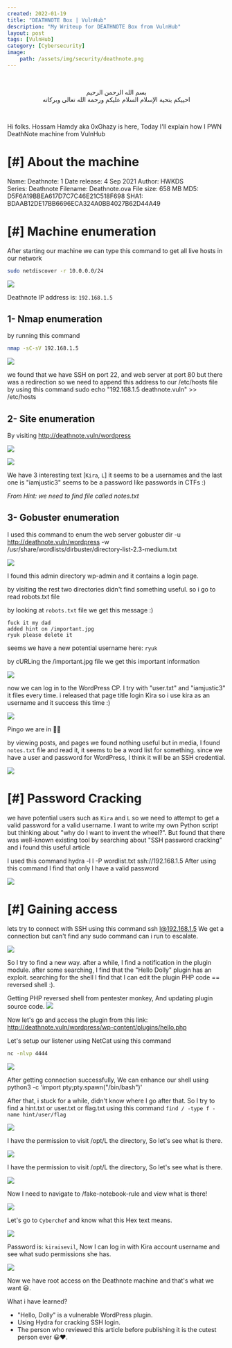 ```yaml
---
created: 2022-01-19
title: "DEATHNOTE Box | VulnHub"
description: "My Writeup for DEATHNOTE Box from VulnHub"
layout: post
tags: [VulnHub]
category: [Cybersecurity]
image:
    path: /assets/img/security/deathnote.png
---
```


<br>
<div align="center">

بسم الله الرحمن الرحيم <br> احييكم بتحية الإسلام السلام عليكم ورحمة الله تعالى وبركاته

</div>
<br>

Hi folks. Hossam Hamdy aka 0xGhazy is here, Today I'll explain how I PWN DeathNote machine from VulnHub

# [#] About the machine

Name: Deathnote: 1
Date release: 4 Sep 2021
Author: HWKDS
Series: Deathnote
Filename: Deathnote.ova
File size: 658 MB
MD5: D5F6A19BBEA617D7C7C46E21C518F698
SHA1: BDAAB12DE17BB6696ECA324A0BB4027B62D44A49

# [#] Machine enumeration

After starting our machine we can type this command to get all live hosts in our network

```bash
sudo netdiscover -r 10.0.0.0/24
```

![](https://user-images.githubusercontent.com/60070427/151669759-46656529-1dee-4a3f-aa66-c814055ba392.png)

Deathnote IP address is: `192.168.1.5`

## 1- Nmap enumeration

by running this command

```bash
nmap -sC-sV 192.168.1.5
```

![](https://user-images.githubusercontent.com/60070427/151669909-564022f8-1f22-4238-a625-47c3a7ef6e76.png)

we found that we have SSH on port 22, and web server at port 80 but there was a redirection so we need to append this address to our /etc/hosts file by using this command sudo echo "192.168.1.5 deathnote.vuln" >> /etc/hosts

## 2- Site enumeration

By visiting http://deathnote.vuln/wordpress

![](https://user-images.githubusercontent.com/60070427/151670235-886e89bc-7402-4505-b10c-372f89acac93.png)

![](https://user-images.githubusercontent.com/60070427/151670250-03e23ec7-fe33-48ba-8c93-e14250c5f502.png)

We have 3 interesting text [`Kira`, `L`] it seems to be a usernames and the last one is "iamjustic3" seems to be a password like passwords in CTFs :)

_From Hint: we need to find file called notes.txt_

## 3- Gobuster enumeration

I used this command to enum the web server gobuster dir -u http://deathnote.vuln/wordpress -w /usr/share/wordlists/dirbuster/directory-list-2.3-medium.txt

![](https://user-images.githubusercontent.com/60070427/151670432-52923816-c7c1-435e-80d1-d8f6109b7049.png)

I found this admin directory wp-admin and it contains a login page.

by visiting the rest two directories didn't find something useful. so i go to read robots.txt file

by looking at `robots.txt` file we get this message :)

```
fuck it my dad
added hint on /important.jpg
ryuk please delete it
```

seems we have a new potential username here: `ryuk`

by cURLing the /important.jpg file we get this important information

![](https://user-images.githubusercontent.com/60070427/151670819-19586c48-6207-4ec0-9834-bd3341228ff2.png)

now we can log in to the WordPress CP. I try with "user.txt" and "iamjustic3" it files every time. i released that page title login Kira so i use kira as an username and it success this time :)

![](https://user-images.githubusercontent.com/60070427/151671005-1b4c308e-cbe0-461c-af53-5572654a6c4b.png)

Pingo we are in 🎉😎

by viewing posts, and pages we found nothing useful but in media, I found `notes.txt` file and read it, it seems to be a word list for something. since we have a user and password for WordPress, I think it will be an SSH credential.

![](https://user-images.githubusercontent.com/60070427/151671014-39483d61-701f-433d-ade4-71bfa8dc36c0.png)

# [#] Password Cracking

we have potential users such as `Kira` and `L` so we need to attempt to get a valid password for a valid username.
I want to write my own Python script but thinking about "why do I want to invent the wheel?". But found that there was well-known existing tool by searching about "SSH password cracking" and i found this useful article

I used this command hydra -l l -P wordlist.txt ssh://192.168.1.5
After using this command I find that only l have a valid password

![](https://user-images.githubusercontent.com/60070427/151671537-02f0870e-4b5c-41b4-bf4b-603dd9092ddc.png)

# [#] Gaining access

lets try to connect with SSH using this command ssh l@192.168.1.5 We get a connection but can't find any sudo command can i run to escalate.

![](https://user-images.githubusercontent.com/60070427/151671743-9c5cfa7d-f3f9-47c7-9750-635263c42889.png)

So I try to find a new way. after a while, I find a notification in the plugin module. after some searching, I find that the "Hello Dolly" plugin has an exploit. searching for the shell I find that I can edit the plugin PHP code == reversed shell :).

Getting PHP reversed shell from pentester monkey, And updating plugin source code.
![](https://user-images.githubusercontent.com/60070427/151671923-cce49703-1ebe-4dc1-88d3-deb5e396eb01.png)

Now let's go and access the plugin from this link: http://deathnote.vuln/wordpress/wp-content/plugins/hello.php

Let's setup our listener using NetCat using this command

```bash
nc -nlvp 4444
```

![](https://user-images.githubusercontent.com/60070427/151671934-2f8a06b8-4647-4300-941e-5ec2d6753960.png)

After getting connection successfully, We can enhance our shell using python3 -c 'import pty;pty.spawn("/bin/bash")'

After that, i stuck for a while, didn't know where I go after that. So I try to find a hint.txt or user.txt or flag.txt using this command `find / -type f -name hint/user/flag`

![](https://user-images.githubusercontent.com/60070427/151672119-ea916101-2c5e-459e-b3bd-bd36860db9b7.png)

I have the permission to visit /opt/L the directory, So let's see what is there.

![](https://user-images.githubusercontent.com/60070427/151672119-ea916101-2c5e-459e-b3bd-bd36860db9b7.png)

I have the permission to visit /opt/L the directory, So let's see what is there.

![](https://user-images.githubusercontent.com/60070427/151672253-cf2067bd-3650-425c-a92a-97fdab9eef6b.png)

Now I need to navigate to /fake-notebook-rule and view what is there!

![](https://user-images.githubusercontent.com/60070427/151672256-25b07b86-36c2-4ceb-9964-2e72a1983f96.png)

Let's go to `Cyberchef` and know what this Hex text means.

![](https://user-images.githubusercontent.com/60070427/151672384-a035fddb-544d-49c6-a6aa-98f937991792.png)

Password is: `kiraisevil`, Now I can log in with Kira account username and see what sudo permissions she has.

![](https://user-images.githubusercontent.com/60070427/151672509-4cdd7630-b312-4b13-b8c1-85a49bed3561.png)

Now we have root access on the Deathnote machine and that's what we want 😃.

What i have learned?

- "Hello, Dolly" is a vulnerable WordPress plugin.
- Using Hydra for cracking SSH login.
- The person who reviewed this article before publishing it is the cutest person ever 😀❤.
